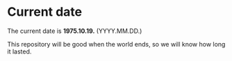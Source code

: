 # Current date

The current date is **1975.10.19.** (YYYY.MM.DD.)

This repository will be good when the world ends, so we will know how long it lasted.